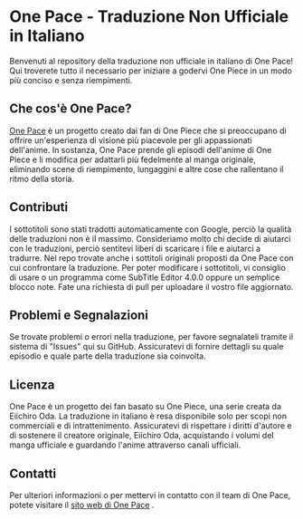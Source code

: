 # One Pace - Traduzione Non Ufficiale in Italiano

Benvenuti al repository della traduzione non ufficiale in italiano di One Pace! Qui troverete tutto il necessario per iniziare a godervi One Piece in un modo più conciso e senza riempimenti.

## Che cos'è One Pace?

[One Pace](https://onepace.net/) è un progetto creato dai fan di One Piece che si preoccupano di offrire un'esperienza di visione più piacevole per gli appassionati dell'anime. In sostanza, One Pace prende gli episodi dell'anime di One Piece e li modifica per adattarli più fedelmente al manga originale, eliminando scene di riempimento, lungaggini e altre cose che rallentano il ritmo della storia.


## Contributi

I sottotitoli sono stati tradotti automaticamente con Google, perciò la qualità delle traduzioni non è il massimo. Consideriamo molto chi decide di aiutarci con le traduzioni, perciò sentitevi liberi di scaricare i file e aiutarci a tradurre. Nel repo trovate anche i sottitoli originali proposti da One Pace con cui confrontare la traduzione.
Per poter modificare i sottotitoli, vi consiglio di usare o un programma come SubTitle Editor 4.0.0 oppure un semplice blocco note. Fate una richiesta di pull per uploadare il vostro file aggiornato.

## Problemi e Segnalazioni

Se trovate problemi o errori nella traduzione, per favore segnalateli tramite il sistema di "Issues" qui su GitHub. Assicuratevi di fornire dettagli su quale episodio e quale parte della traduzione sia coinvolta.

## Licenza

One Pace è un progetto dei fan basato su One Piece, una serie creata da Eiichiro Oda. La traduzione in italiano è resa disponibile solo per scopi non commerciali e di intrattenimento. Assicuratevi di rispettare i diritti d'autore e di sostenere il creatore originale, Eiichiro Oda, acquistando i volumi del manga ufficiale e guardando l'anime attraverso canali ufficiali.

## Contatti

Per ulteriori informazioni o per mettervi in contatto con il team di One Pace, potete visitare il  [sito web di One Pace](https://www.onepace.net) .


